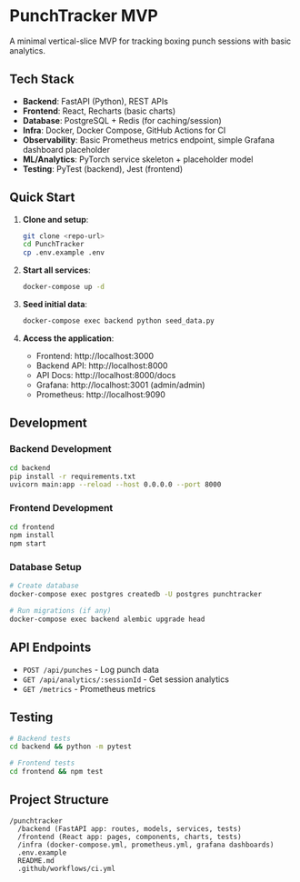 # PunchTracker MVP

A minimal vertical-slice MVP for tracking boxing punch sessions with basic analytics.

## Tech Stack

- **Backend**: FastAPI (Python), REST APIs
- **Frontend**: React, Recharts (basic charts)
- **Database**: PostgreSQL + Redis (for caching/session)
- **Infra**: Docker, Docker Compose, GitHub Actions for CI
- **Observability**: Basic Prometheus metrics endpoint, simple Grafana dashboard placeholder
- **ML/Analytics**: PyTorch service skeleton + placeholder model
- **Testing**: PyTest (backend), Jest (frontend)

## Quick Start

1. **Clone and setup**:
   ```bash
   git clone <repo-url>
   cd PunchTracker
   cp .env.example .env
   ```

2. **Start all services**:
   ```bash
   docker-compose up -d
   ```

3. **Seed initial data**:
   ```bash
   docker-compose exec backend python seed_data.py
   ```

4. **Access the application**:
   - Frontend: http://localhost:3000
   - Backend API: http://localhost:8000
   - API Docs: http://localhost:8000/docs
   - Grafana: http://localhost:3001 (admin/admin)
   - Prometheus: http://localhost:9090

## Development

### Backend Development
```bash
cd backend
pip install -r requirements.txt
uvicorn main:app --reload --host 0.0.0.0 --port 8000
```

### Frontend Development
```bash
cd frontend
npm install
npm start
```

### Database Setup
```bash
# Create database
docker-compose exec postgres createdb -U postgres punchtracker

# Run migrations (if any)
docker-compose exec backend alembic upgrade head
```

## API Endpoints

- `POST /api/punches` - Log punch data
- `GET /api/analytics/:sessionId` - Get session analytics
- `GET /metrics` - Prometheus metrics

## Testing

```bash
# Backend tests
cd backend && python -m pytest

# Frontend tests
cd frontend && npm test
```

## Project Structure

```
/punchtracker
  /backend (FastAPI app: routes, models, services, tests)
  /frontend (React app: pages, components, charts, tests)
  /infra (docker-compose.yml, prometheus.yml, grafana dashboards)
  .env.example
  README.md
  .github/workflows/ci.yml
```
